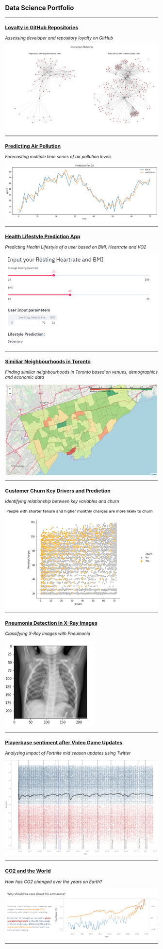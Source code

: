 ## Data Science Portfolio

---

### [Loyalty in GitHub Repositories](/loyalty)
*Assessing developer and repository loyalty on GitHub*

<img src="images/loyal.png?raw=true"/>

---

### [Predicting Air Pollution ](/pollution)
*Forecasting multiple time series of air pollution levels*

<img src="images/pollution.png?raw=true"/>

---

### [Health Lifestyle Prediction App](/health)
*Predicting Health Lifestyle of a user based on BMI, Heartrate and VO2*

<img src="images/health.PNG?raw=true"/>

---

### [Similiar Neighbourhoods in Toronto](/neighbourhoods)
*Finding similiar neighbourhoods in Toronto based on venues, demographics and economic data*

<img src="images/neighbourhoods.jpg?raw=true"/>

---

### [Customer Churn Key Drivers and Prediction](/churn)
*Identifying relationship between key variables and churn*

<img src="images/churn.png?raw=true"/>

---

### [Pneumonia Detection in X-Ray Images](/xray)
*Classifying X-Ray Images with Pneumonia*

<img src="images/xray.png?raw=true"/>

---

### [Playerbase sentiment after Video Game Updates](/fortnite)
*Analysing impact of Fortnite mid season updates using Twitter*

<img src="images/fn.png?raw=true"/>

---

### [CO2 and the World](/co2)
*How has CO2 changed over the years on Earth?*

<img src="images/co2.png?raw=true"/>

---

